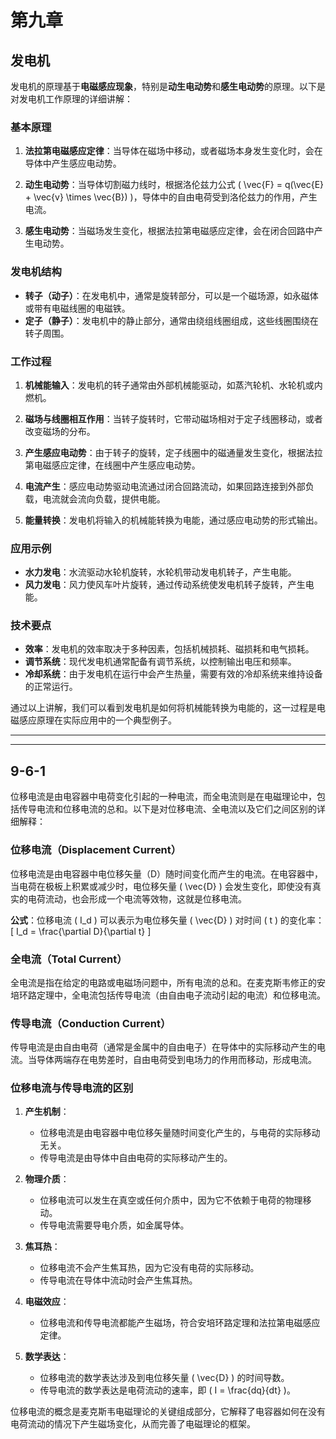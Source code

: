 # 第九章

## 发电机
发电机的原理基于**电磁感应现象**，特别是**动生电动势**和**感生电动势**的原理。以下是对发电机工作原理的详细讲解：

### 基本原理

1. **法拉第电磁感应定律**：当导体在磁场中移动，或者磁场本身发生变化时，会在导体中产生感应电动势。

2. **动生电动势**：当导体切割磁力线时，根据洛伦兹力公式 \( \vec{F} = q(\vec{E} + \vec{v} \times \vec{B}) \)，导体中的自由电荷受到洛伦兹力的作用，产生电流。

3. **感生电动势**：当磁场发生变化，根据法拉第电磁感应定律，会在闭合回路中产生电动势。

### 发电机结构

- **转子（动子）**：在发电机中，通常是旋转部分，可以是一个磁场源，如永磁体或带有电磁线圈的电磁铁。
- **定子（静子）**：发电机中的静止部分，通常由绕组线圈组成，这些线圈围绕在转子周围。

### 工作过程

1. **机械能输入**：发电机的转子通常由外部机械能驱动，如蒸汽轮机、水轮机或内燃机。

2. **磁场与线圈相互作用**：当转子旋转时，它带动磁场相对于定子线圈移动，或者改变磁场的分布。

3. **产生感应电动势**：由于转子的旋转，定子线圈中的磁通量发生变化，根据法拉第电磁感应定律，在线圈中产生感应电动势。

4. **电流产生**：感应电动势驱动电流通过闭合回路流动，如果回路连接到外部负载，电流就会流向负载，提供电能。

5. **能量转换**：发电机将输入的机械能转换为电能，通过感应电动势的形式输出。

### 应用示例

- **水力发电**：水流驱动水轮机旋转，水轮机带动发电机转子，产生电能。
- **风力发电**：风力使风车叶片旋转，通过传动系统使发电机转子旋转，产生电能。

### 技术要点

- **效率**：发电机的效率取决于多种因素，包括机械损耗、磁损耗和电气损耗。
- **调节系统**：现代发电机通常配备有调节系统，以控制输出电压和频率。
- **冷却系统**：由于发电机在运行中会产生热量，需要有效的冷却系统来维持设备的正常运行。

通过以上讲解，我们可以看到发电机是如何将机械能转换为电能的，这一过程是电磁感应原理在实际应用中的一个典型例子。

<hr>
<hr>

##  9-6-1
位移电流是由电容器中电荷变化引起的一种电流，而全电流则是在电磁理论中，包括传导电流和位移电流的总和。以下是对位移电流、全电流以及它们之间区别的详细解释：

### 位移电流（Displacement Current）

位移电流是由电容器中电位移矢量（D）随时间变化而产生的电流。在电容器中，当电荷在极板上积累或减少时，电位移矢量 \( \vec{D} \) 会发生变化，即使没有真实的电荷流动，也会形成一个电流等效物，这就是位移电流。

**公式**：位移电流 \( I_d \) 可以表示为电位移矢量 \( \vec{D} \) 对时间 \( t \) 的变化率：
\[ I_d = \frac{\partial D}{\partial t} \]

### 全电流（Total Current）

全电流是指在给定的电路或电磁场问题中，所有电流的总和。在麦克斯韦修正的安培环路定理中，全电流包括传导电流（由自由电子流动引起的电流）和位移电流。

### 传导电流（Conduction Current）

传导电流是由自由电荷（通常是金属中的自由电子）在导体中的实际移动产生的电流。当导体两端存在电势差时，自由电荷受到电场力的作用而移动，形成电流。

### 位移电流与传导电流的区别

1. **产生机制**：
   - 位移电流是由电容器中电位移矢量随时间变化产生的，与电荷的实际移动无关。
   - 传导电流是由导体中自由电荷的实际移动产生的。

2. **物理介质**：
   - 位移电流可以发生在真空或任何介质中，因为它不依赖于电荷的物理移动。
   - 传导电流需要导电介质，如金属导体。

3. **焦耳热**：
   - 位移电流不会产生焦耳热，因为它没有电荷的实际移动。
   - 传导电流在导体中流动时会产生焦耳热。

4. **电磁效应**：
   - 位移电流和传导电流都能产生磁场，符合安培环路定理和法拉第电磁感应定律。

5. **数学表达**：
   - 位移电流的数学表达涉及到电位移矢量 \( \vec{D} \) 的时间导数。
   - 传导电流的数学表达是电荷流动的速率，即 \( I = \frac{dq}{dt} \)。

位移电流的概念是麦克斯韦电磁理论的关键组成部分，它解释了电容器如何在没有电荷流动的情况下产生磁场变化，从而完善了电磁理论的框架。

## 
<!--stackedit_data:
eyJoaXN0b3J5IjpbNzg5ODQ0NzkzLC0xNTUwNTY3MDU1LDM3Mj
c2MTEwN119
-->